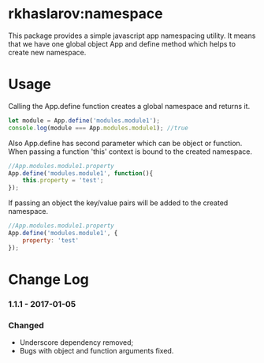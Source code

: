 rkhaslarov:namespace
=================

This package provides a simple javascript app namespacing utility.
It means that we have one global object App and define method which helps to create new namespace.

# Usage
Calling the App.define function creates a global namespace and returns it.
```js
let module = App.define('modules.module1');
console.log(module === App.modules.module1); //true
```
Also App.define has second parameter which can be object or function. 
When passing a function 'this' context is bound to the created namespace. 
```js
//App.modules.module1.property 
App.define('modules.module1', function(){
	this.property = 'test';
}); 
```
If passing an object the key/value pairs will be added to the created namespace.
```js
//App.modules.module1.property 
App.define('modules.module1', {
	property: 'test'
}); 
```

# Change Log


### 1.1.1 - 2017-01-05
### Changed
- Underscore dependency removed;
- Bugs with object and function arguments fixed.
